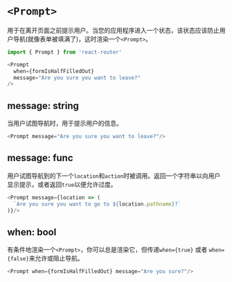 # `<Prompt>`

用于在离开页面之前提示用户。当您的应用程序进入一个状态，该状态应该防止用户导航(就像表单被填满了)，这时渲染一个`<Prompt>`。

```js
import { Prompt } from 'react-router'

<Prompt
  when={formIsHalfFilledOut}
  message="Are you sure you want to leave?"
/>
```

## message: string

当用户试图导航时，用于提示用户的信息。

```js
<Prompt message="Are you sure you want to leave?"/>
```

## message: func

用户试图导航到的下一个`location`和`action`时被调用。返回一个字符串以向用户显示提示，或者返回`true`以便允许过度。

```js
<Prompt message={location => (
  `Are you sure you want to go to ${location.pathname}?`
)}/>
```

## when: bool

有条件地渲染一个`<Prompt>`，你可以总是渲染它，但传递`when={true}` 或者 `when={false}`来允许或阻止导航。

```js
<Prompt when={formIsHalfFilledOut} message="Are you sure?"/>
```
